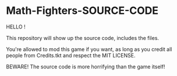 # Math-Fighters-SOURCE-CODE

HELLO !

This repository will show up the source code, includes the files.

You're allowed to mod this game if you want, as long as you credit all people from Credits.tkt and respect
the MIT LICENSE.

BEWARE! The source code is more horrifying than the game itself!
